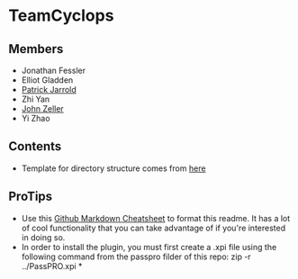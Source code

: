 # TeamCyclops

## Members
* Jonathan Fessler
* Elliot Gladden
* [Patrick Jarrold](https://github.com/pjarrold)
* Zhi Yan
* [John Zeller](https://github.com/JohnLZeller)
* Yi Zhao

## Contents
* Template for directory structure comes from [here](http://robertnyman.com/2009/01/24/how-to-develop-a-firefox-extension/)

## ProTips
* Use this [Github Markdown Cheatsheet](https://github.com/adam-p/markdown-here/wiki/Markdown-Cheatsheet) to format this readme. It has a lot of cool functionality that you can take advantage of if you're interested in doing so.
* In order to install the plugin, you must first create a .xpi file using the following command from the passpro filder of this repo: zip -r ../PassPRO.xpi *